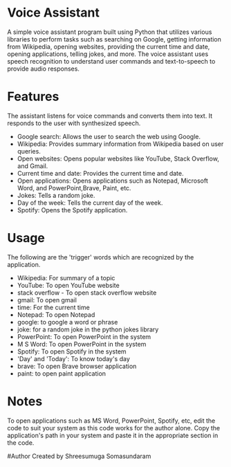 
# Voice Assistant

A simple voice assistant program built using Python that utilizes various libraries to perform tasks such as searching on Google, getting information from Wikipedia, opening websites, providing the current time and date, opening applications, telling jokes, and more. The voice assistant uses speech recognition to understand user commands and text-to-speech to provide audio responses.


# Features

The assistant listens for voice commands and converts them into text. It responds to the user with synthesized speech.
- Google search: Allows the user to search the web using Google.
- Wikipedia: Provides summary information from Wikipedia based on user queries.
- Open websites: Opens popular websites like YouTube, Stack Overflow, and Gmail.
- Current time and date: Provides the current time and date.
- Open applications: Opens applications such as Notepad, Microsoft Word, and PowerPoint,Brave, Paint, etc.
- Jokes: Tells a random joke.
- Day of the week: Tells the current day of the week.
- Spotify: Opens the Spotify application.


# Usage
The following are the 'trigger' words which are recognized by the application.
- Wikipedia: For summary of a topic
- YouTube: To open YouTube website
- stack overflow - To open stack overflow website
- gmail: To open gmail
- time: For the current time
- Notepad: To open Notepad
- google: to google a word or phrase 
- joke: for a random joke in the python jokes library
- PowerPoint: To open PowerPoint in the system
- M S Word: To open PowerPoint in the system
- Spotify: To open Spotify in the system
- 'Day' and 'Today': To know today's day
- brave: To open Brave browser application
- paint: to open paint application


# Notes
To open applications such as MS Word, PowerPoint, Spotify, etc, edit the code to suit your system as this code works for the author alone. Copy the application's path in your system and paste it in the appropriate section in the code. 

#Author
Created by Shreesumuga Somasundaram
